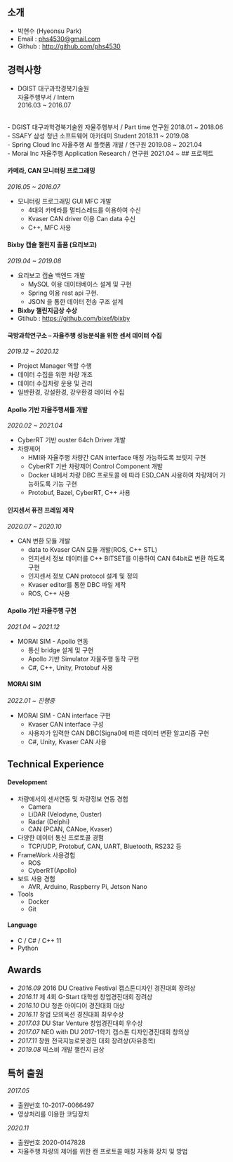 ## 소개
 
 - 박현수 (Hyeonsu Park)
 - Email : phs4530@gmail.com
 - Github : <http://github.com/phs4530>



## 경력사항

- DGIST 대구과학경북기술원  
자율주행부서 / Intern  
2016.03 ~ 2016.07  
<br>
- DGIST 대구과학경북기술원  
자율주행부서 / Part time 연구원  
2018.01 ~ 2018.06  
<br>
- SSAFY 삼성 청년 소프트웨어 아카데미  
Student  
2018.11 ~ 2019.08  
<br>
- Spring Cloud lnc  
자율주행 AI 플랫폼 개발 / 연구원  
2019.08 ~ 2021.04  
<br>
- Morai lnc   
자율주행 Application Research / 연구원  
2021.04 ~  
## 프로젝트

#### 카메라, CAN 모니터링 프로그래밍

_2016.05 ~ 2016.07_

 - 모니터링 프로그래밍 GUI MFC 개발
    - 4대의 카메라를 멀티스레드를 이용하여 수신
    - Kvaser CAN driver 이용 Can data 수신
    - C++, MFC 사용


#### Bixby 캡슐 챌린지 출품 (요리보고)
_2019.04 ~ 2019.08_

 - 요리보고 캡슐 백엔드 개발
   - MySQL 이용 데이터베이스 설계 및 구현
   - Spring 이용 rest api 구현.
   - JSON 을 통한 데이터 전송 구조 설계
 - __Bixby 챌린지금상 수상__
 - Gtihub : <https://github.com/bixef/bixby>


#### 국방과학연구소 – 자율주행 성능분석을 위한 센서 데이터 수집
_2019.12 ~ 2020.12_

 - Project Manager 역할 수행
 - 데이터 수집을 위한 차량 개조
 - 데이터 수집차량 운용 및 관리
 - 일반환경, 강설환경, 강우환경 데이터 수집


#### Apollo 기반 자율주행셔틀 개발
_2020.02 ~ 2021.04_

 - CyberRT 기반 ouster 64ch Driver 개발
 - 차량제어
   - HMI와 자율주행 차량간 CAN interface 매칭 가능하도록 브릿지 구현
   - CyberRT 기반 차량제어 Control Component 개발
   - Docker 내에서 차량 DBC 프로토콜 에 따라 ESD_CAN 사용하여 차량제어 가능하도록 기능 구현
   - Protobuf, Bazel, CyberRT, C++ 사용


#### 인지센서 퓨전 프레임 제작
_2020.07 ~ 2020.10_

 - CAN 변환 모듈 개발
   - data to Kvaser CAN 모듈 개발(ROS, C++ STL)
   - 인지센서 정보 데이터를 C++ BITSET를 이용하여 CAN 64bit로 변환 하도록 구현
   - 인지센서 정보 CAN protocol 설계 및 정의
   - Kvaser editor를 통한 DBC 파일 제작
   - ROS, C++ 사용


#### Apollo 기반 자율주행 구현
_2021.04 ~ 2021.12_

 - MORAI SIM - Apollo 연동
    - 통신 bridge 설계 및 구현
    - Apollo 기반 Simulator 자율주행 동작 구현
    - C#, C++, Unity, Protobuf 사용

#### MORAI SIM
_2022.01 ~ 진행중_

 - MORAI SIM - CAN interface 구현
    - Kvaser CAN interface 구성
    - 사용자가 입력한 CAN DBC(Signal)에 따른 데이터 변환 알고리즘 구현
    - C#, Unity, Kvaser CAN 사용
 
## Technical Experience

#### Development
- 차량에서의 센서연동 및 차량정보 연동 경험
    - Camera
    - LiDAR (Velodyne, Ouster)
    - Radar (Delphi)
    - CAN (PCAN, CANoe, Kvaser)
- 다양한 데이터 통신 프로토콜 경험
    - TCP/UDP, Protobuf, CAN, UART, Bluetooth, RS232 등
- FrameWork 사용경험
    - ROS
    - CyberRT(Apollo)
- 보드 사용 경험
    - AVR, Arduino, Raspberry Pi, Jetson Nano
- Tools
    - Docker
    - Git


#### Language
 - C / C# / C++ 11
 - Python 


## Awards
 - _2016.09_ 2016 DU Creative Festival 캡스톤디자인 경진대회 장려상
 - _2016.11_ 제 4회 G-Start 대학생 창업경진대회 장려상
 - _2016.10_ DU 청춘 아이디어 경진대회 대상
 - _2016.11_ 창업 모의옥션 경진대회 최우수상
 - _2017.03_ DU Star Venture 창업경진대회 우수상
 - _2017.07_ NEO with DU 2017-1학기 캡스톤 디자인경진대회 창의상
 - _2017.11_ 창원 전국지능로봇경진 대회 장려상(자유종목)
 - _2019.08_ 빅스비 개발 챌린지 금상

## 특허 출원
_2017.05_
 - 출원번호 10-2017-0066497
 - 영상처리를 이용한 코딩장치

_2020.11_
 - 출원번호 2020-0147828
 - 자율주행 차량의 제어를 위한 캔 프로토콜 매칭 자동화 장치 및 방법
